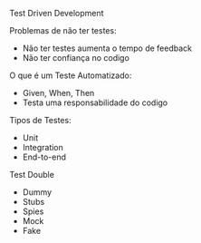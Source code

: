 
Test Driven Development

Problemas de não ter testes:
- Não ter testes aumenta o tempo de feedback
- Não ter confiança no codigo

O que é um Teste Automatizado:
- Given, When, Then
- Testa uma responsabilidade do codigo

Tipos de Testes:
- Unit
- Integration
- End-to-end




Test Double
- Dummy
- Stubs
- Spies
- Mock
- Fake


